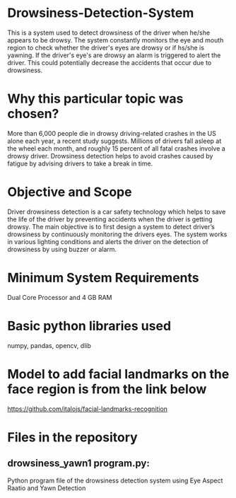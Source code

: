 # Drowsiness-Detection-System
This is a system used to detect drowsiness of the driver when he/she appears to be drowsy. The system constantly monitors the eye and mouth region to check whether the driver's eyes are drowsy or if hs/she is yawning. If the driver's eye's are drowsy an alarm is triggered to alert the driver. This could potentially decrease the accidents that occur due to drowsiness. 
# Why this particular topic was chosen?
More than 6,000 people die in drowsy driving-related crashes in the US alone each year, a recent study suggests. Millions of drivers fall asleep at the wheel each month, and roughly 15 percent of all fatal crashes involve a drowsy driver. Drowsiness detection helps to avoid crashes caused by fatigue by advising drivers to take a break in time.
# Objective and Scope
Driver drowsiness detection is a car safety technology which helps to save the life of the driver by preventing accidents when the driver is getting drowsy. The main objective is to first design a system to detect driver’s drowsiness by continuously monitoring the drivers eyes. The system works in various lighting conditions and alerts the driver on the detection of drowsiness by using buzzer or alarm.
# Minimum System Requirements
Dual Core Processor 
and 4 GB RAM 
# Basic python libraries used 
numpy,                                                                                                                                                                         pandas,                                                                                                                                                                         opencv,                                                                                                                                                                         dlib
# Model to add facial landmarks on the face region is from the link below
https://github.com/italojs/facial-landmarks-recognition
# Files in the repository
## drowsiness_yawn1 program.py:
Python program file of the drowsiness detection system using Eye Aspect Raatio and Yawn Detection 
